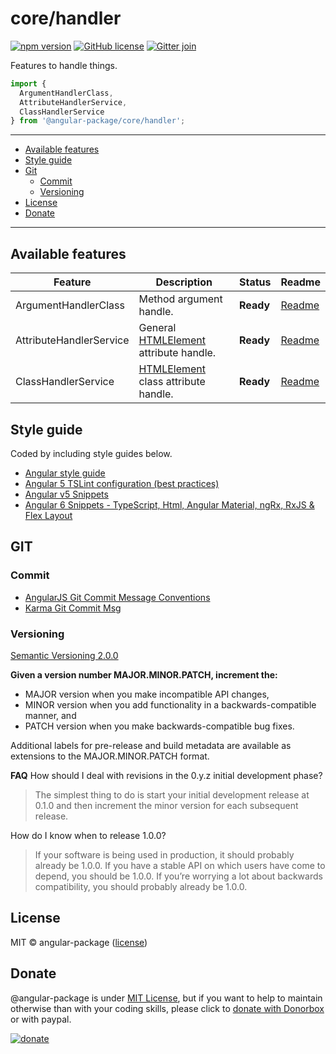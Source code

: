 # core/handler

[![npm version](https://badge.fury.io/js/%40angular-package%2Fcore.svg)](https://badge.fury.io/js/%40angular-package%2Fcore)
[![GitHub license](https://img.shields.io/github/license/angular-package/angular-package.svg)](https://github.com/angular-package/angular-package/blob/master/LICENSE)
[![Gitter join](https://img.shields.io/gitter/room/nwjs/nw.js.svg)](https://gitter.im/angularpackage/core)

Features to handle things.

```typescript
import {
  ArgumentHandlerClass,
  AttributeHandlerService,
  ClassHandlerService
} from '@angular-package/core/handler';
```

----

* [Available features](#available-features)
* [Style guide](#style-guide)
* [Git](#git)
  * [Commit](#commit)
  * [Versioning](#versioning)
* [License](#license)
* [Donate](#donate)

----

## Available features

| Feature | Description | Status | Readme |
|---------|-------------|--------|--------|
| ArgumentHandlerClass | Method argument handle. | **Ready** | [Readme][0] |
| AttributeHandlerService | General [HTMLElement][433] attribute handle. | **Ready** | [Readme][1] |
| ClassHandlerService | [HTMLElement][433] class attribute handle. | **Ready** | [Readme][2] |

## Style guide

Coded by including style guides below.

* [Angular style guide][427]
* [Angular 5 TSLint configuration (best practices)][428]
* [Angular v5 Snippets][429]
* [Angular 6 Snippets - TypeScript, Html, Angular Material, ngRx, RxJS & Flex Layout][430]

## GIT

### Commit

* [AngularJS Git Commit Message Conventions][425]
* [Karma Git Commit Msg](426)

### Versioning

[Semantic Versioning 2.0.0][431]

**Given a version number MAJOR.MINOR.PATCH, increment the:**

* MAJOR version when you make incompatible API changes,
* MINOR version when you add functionality in a backwards-compatible manner, and
* PATCH version when you make backwards-compatible bug fixes.

Additional labels for pre-release and build metadata are available as extensions to the MAJOR.MINOR.PATCH format.

**FAQ**
How should I deal with revisions in the 0.y.z initial development phase?
>The simplest thing to do is start your initial development release at 0.1.0 and then increment the minor version for each subsequent release.

How do I know when to release 1.0.0?

>If your software is being used in production, it should probably already be 1.0.0. If you have a stable API on which users have come to depend, you should be 1.0.0. If you’re worrying a lot about backwards compatibility, you should probably already be 1.0.0.

## License

MIT © angular-package ([license][432])

## Donate

@angular-package is under [MIT License][432], but if you want to help to maintain otherwise than with your coding skills, please click to [donate with Donorbox][27] or with paypal.

[![donate](https://www.paypalobjects.com/en_US/i/btn/btn_donateCC_LG.gif)](https://www.paypal.com/cgi-bin/webscr?cmd=_s-xclick&hosted_button_id=V98VLPSG6NQA6)

[0]: x
[1]: x
[2]: x
[27]: https://donorbox.org/help-creating-open-source-software
[425]: https://gist.github.com/stephenparish/9941e89d80e2bc58a153
[426]: http://karma-runner.github.io/0.10/dev/git-commit-msg.html
[427]: https://angular.io/docs/ts/latest/guide/style-guide.html
[428]: https://gist.github.com/stas-kh/2fc80c11c6db0fc4c64354400e29a2b8
[429]: https://marketplace.visualstudio.com/items?itemName=Mikael.Angular-BeastCode
[430]: https://marketplace.visualstudio.com/items?itemName=johnpapa.Angular2
[431]: http://semver.org/
[432]: https://github.com/angular-package/angular-package/blob/master/LICENSE
[433]: https://developer.mozilla.org/en-US/docs/Web/API/HTMLElement
[434]: https://angular.io/api/core/ChangeDetectorRef